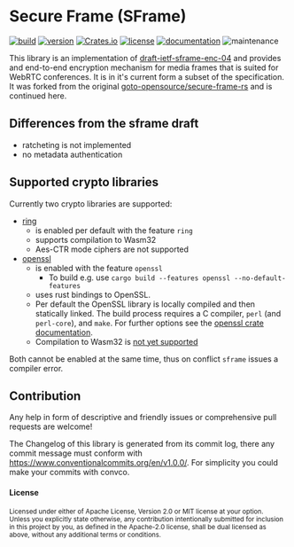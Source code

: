 # Secure Frame (SFrame)

[![build](https://img.shields.io/github/actions/workflow/status/goto-opensource/secure-frame-rs/ci_cd.yml?branch=main)](https://github.com/goto-opensource/secure-frame-rs/actions?query=workflow%3A"Continuous+Integration")
[![version](https://img.shields.io/crates/v/sframe)](https://crates.io/crates/sframe/)
[![Crates.io](https://img.shields.io/crates/d/sframe)](https://crates.io/crates/sframe)
[![license](https://img.shields.io/crates/l/sframe.svg?style=flat)](https://crates.io/crates/sframe/)
[![documentation](https://img.shields.io/badge/docs-latest-blue.svg)](https://docs.rs/sframe/)
![maintenance](https://img.shields.io/maintenance/yes/2024)

This library is an implementation of [draft-ietf-sframe-enc-04](https://datatracker.ietf.org/doc/html/draft-ietf-sframe-enc-04) and provides and end-to-end encryption mechanism for media frames that is suited for WebRTC conferences.
It is in it's current form a subset of the specification.
It was forked from the original [goto-opensource/secure-frame-rs](https://github.com/goto-opensource/secure-frame-rs) and is continued here.

## Differences from the sframe draft

- ratcheting is not implemented
- no metadata authentication

## Supported crypto libraries

Currently two crypto libraries are supported:

- [ring](https://crates.io/crates/ring)
  - is enabled per default with the feature `ring`
  - supports compilation to Wasm32
  - Aes-CTR mode ciphers are not supported
- [openssl](https://crates.io/crates/openssl)
  - is enabled with the feature `openssl`
    - To build e.g. use `cargo build --features openssl --no-default-features`
  - uses rust bindings to OpenSSL.
  - Per default the OpenSSL library is locally compiled and then statically linked. The build process requires a C compiler, `perl` (and `perl-core`), and `make`. For further options see the [openssl crate documentation](https://docs.rs/openssl/0.10.55/openssl/).
  - Compilation to Wasm32 is [not yet supported](https://github.com/sfackler/rust-openssl/issues/1016)

Both cannot be enabled at the same time, thus on conflict `sframe` issues a compiler error.

## Contribution

Any help in form of descriptive and friendly issues or comprehensive pull requests are welcome!

The Changelog of this library is generated from its commit log, there any commit message must conform with https://www.conventionalcommits.org/en/v1.0.0/. For simplicity you could make your commits with convco.

#### License

<sup>
Licensed under either of Apache License, Version 2.0 or MIT license at your option.
</sup>

<br>

<sub>
Unless you explicitly state otherwise, any contribution intentionally submitted for inclusion in this project by you, as defined in the Apache-2.0 license, shall be dual licensed as above, without any additional terms or conditions.
</sub>
